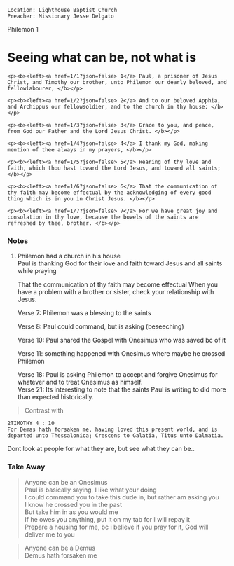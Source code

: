 ```
Location: Lighthouse Baptist Church
Preacher: Missionary Jesse Delgato

```
Philemon 1

# Seeing what can be, not what is

    <p><b><left><a href=1/1?json=false> 1</a> Paul, a prisoner of Jesus Christ, and Timothy our brother, unto Philemon our dearly beloved, and fellowlabourer, </b></p>
    
    <p><b><left><a href=1/2?json=false> 2</a> And to our beloved Apphia, and Archippus our fellowsoldier, and to the church in thy house: </b></p>
    
    <p><b><left><a href=1/3?json=false> 3</a> Grace to you, and peace, from God our Father and the Lord Jesus Christ. </b></p>
    
    <p><b><left><a href=1/4?json=false> 4</a> I thank my God, making mention of thee always in my prayers, </b></p>
    
    <p><b><left><a href=1/5?json=false> 5</a> Hearing of thy love and faith, which thou hast toward the Lord Jesus, and toward all saints; </b></p>
    
    <p><b><left><a href=1/6?json=false> 6</a> That the communication of thy faith may become effectual by the acknowledging of every good thing which is in you in Christ Jesus. </b></p>
    
    <p><b><left><a href=1/7?json=false> 7</a> For we have great joy and consolation in thy love, because the bowels of the saints are refreshed by thee, brother. </b></p>
    

### Notes

1. Philemon had a church in his house  
   Paul is thanking God for their love and faith toward Jesus and all saints while praying   
   
   That the communication of thy faith may become effectual
       When you have a problem with a brother or sister, check your relationship with Jesus.   
       
   Verse 7: Philemon was a blessing to the saints  
   
   Verse 8: Paul could command, but is asking (beseeching)  
   
   Verse 10: Paul shared the Gospel with Onesimus who was saved bc of it  
   
   Verse 11: something happened with Onesimus where maybe he crossed Philemon  
   
   Verse 18: Paul is asking Philemon to accept and forgive Onesimus for whatever and to treat Onesimus as himself.  
   Verse 21: Its interesting to note that the saints Paul is writing to did more than expected historically.  
   
   
>Contrast with
```
2TIMOTHY 4 : 10
For Demas hath forsaken me, having loved this present world, and is departed unto Thessalonica; Crescens to Galatia, Titus unto Dalmatia.
```

Dont look at people for what they are, but see what they can be..

### Take Away

>Anyone can be an Onesimus  
Paul is basically saying, 
I like what your doing  
I could command you to take this dude in, but rather am asking you  
I know he crossed you in the past  
But take him in as you would me  
If he owes you anything, put it on my tab for I will repay it  
Prepare a housing for me, bc i believe if you pray for it, God will deliver me to you  

>Anyone can be a Demus  
Demus hath forsaken me


